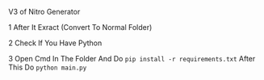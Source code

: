 V3 of Nitro Generator










1 After It Exract (Convert To Normal Folder)












2 Check If You Have Python







3 Open Cmd In The Folder And Do `pip install -r requirements.txt` After This Do `python main.py`










